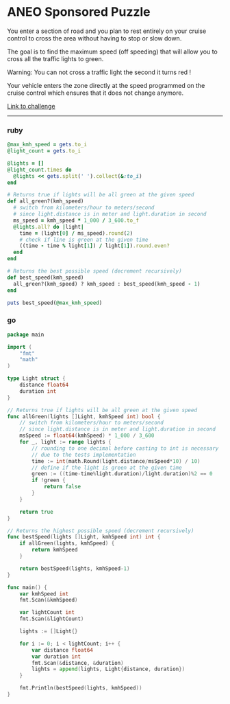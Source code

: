 # ANEO Sponsored Puzzle

You enter a section of road and you plan to rest entirely on your cruise control to cross the area without having to stop or slow down.

The goal is to find the maximum speed (off speeding) that will allow you to cross all the traffic lights to green.

Warning: You can not cross a traffic light the second it turns red !

Your vehicle enters the zone directly at the speed programmed on the cruise control which ensures that it does not change anymore.

[Link to challenge](https://www.codingame.com/ide/puzzle/aneo)

---

### ruby

```ruby
@max_kmh_speed = gets.to_i
@light_count = gets.to_i

@lights = []
@light_count.times do
  @lights << gets.split(' ').collect(&:to_i)
end

# Returns true if lights will be all green at the given speed
def all_green?(kmh_speed)
  # switch from kilometers/hour to meters/second
  # since light.distance is in meter and light.duration in second
  ms_speed = kmh_speed * 1_000 / 3_600.to_f
  @lights.all? do |light|
    time = (light[0] / ms_speed).round(2)
    # check if line is green at the given time
    ((time - time % light[1]) / light[1]).round.even?
  end
end

# Returns the best possible speed (decrement recursively)
def best_speed(kmh_speed)
  all_green?(kmh_speed) ? kmh_speed : best_speed(kmh_speed - 1)
end

puts best_speed(@max_kmh_speed)
```

### go

```go
package main

import (
	"fmt"
	"math"
)

type Light struct {
	distance float64
	duration int
}

// Returns true if lights will be all green at the given speed
func allGreen(lights []Light, kmhSpeed int) bool {
	// switch from kilometers/hour to meters/second
	// since light.distance is in meter and light.duration in second
	msSpeed := float64(kmhSpeed) * 1_000 / 3_600
	for _, light := range lights {
		// rounding to one decimal before casting to int is necessary
		// due to the tests implementation
		time := int(math.Round(light.distance/msSpeed*10) / 10)
		// define if the light is green at the given time
		green := ((time-time%light.duration)/light.duration)%2 == 0
		if !green {
			return false
		}
	}

	return true
}

// Returns the highest possible speed (decrement recursively)
func bestSpeed(lights []Light, kmhSpeed int) int {
	if allGreen(lights, kmhSpeed) {
		return kmhSpeed
	}

	return bestSpeed(lights, kmhSpeed-1)
}

func main() {
	var kmhSpeed int
	fmt.Scan(&kmhSpeed)

	var lightCount int
	fmt.Scan(&lightCount)

	lights := []Light{}

	for i := 0; i < lightCount; i++ {
		var distance float64
		var duration int
		fmt.Scan(&distance, &duration)
		lights = append(lights, Light{distance, duration})
	}

	fmt.Println(bestSpeed(lights, kmhSpeed))
}
```